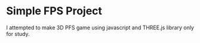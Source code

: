 # Simple FPS Project

I attempted to make 3D PFS game using javascript and THREE.js library
only for study.
